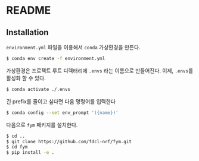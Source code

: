 # README

## Installation

`environment.yml` 파일을 이용해서 `conda` 가상환경을 만든다.

```bash
$ conda env create -f environment.yml
```

가상환경은 프로젝트 루트 디렉터리에 `.envs` 라는 이름으로 만들어진다.
이제, `.envs`를 활성화 할 수 있다.

```bash
$ conda activate ./.envs
```

긴 prefix를 줄이고 싶다면 다음 명령어를 입력한다
```bash
$ conda config --set env_prompt '({name})'
```

다음으로 `fym` 패키지를 설치한다.

```bash
$ cd ..
$ git clone https://github.com/fdcl-nrf/fym.git
$ cd fym
$ pip install -e .
```
